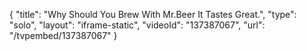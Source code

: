 {
    "title": "Why Should You Brew With Mr.Beer It Tastes Great.",
    "type": "solo",
    "layout": "iframe-static",
    "videoId": "137387067",
    "url": "\/tvpembed\/137387067"
}